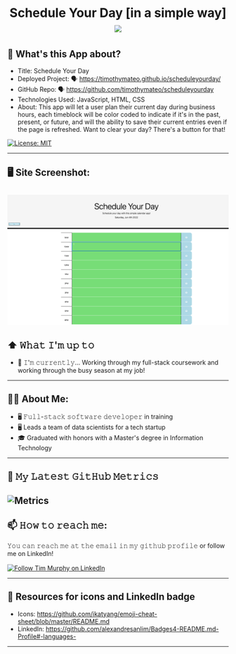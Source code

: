 
<div id="header" align="center" text-size= "24">
<h1>
  Schedule Your Day [in a simple way]
  <img src="https://media.giphy.com/media/4YCCY41GKzDuYeHnWW/giphy.gif" width="10px"/>
</h1>
</div>


## 🔔 What's this App about? 

- Title: Schedule Your Day
- Deployed Project: 🗣 https://timothymateo.github.io/scheduleyourday/
- GitHub Repo: 🗣 https://github.com/timothymateo/scheduleyourday
- Technologies Used: JavaScript, HTML, CSS
- About: This app will let a user plan their current day during business hours, each timeblock will be color coded to indicate if it's in the past, present, or future, and will the ability to save their current entries even if the page is refreshed. Want to clear your day? There's a button for that!

[![License: MIT](https://img.shields.io/badge/License-MIT-yellow.svg)](https://opensource.org/licenses/MIT)

---
## 🖥  Site Screenshot:

![This app will let a user plan their current day during business hours, each timeblock will be color coded to indicate if it's in the past, present, or future, and will the ability to save their current entries even if the page is refreshed. Want to clear your day? There's a button for that!](./sitepic/scheduleyourday.png)
---

## ⬆ 𝚆𝚑𝚊𝚝 𝙸'𝚖 𝚞𝚙 𝚝𝚘
- 🔨 𝙸'𝚖 𝚌𝚞𝚛𝚛𝚎𝚗𝚝𝚕𝚢...
Working through my full-stack coursework and working through the busy season at my job!
---
## 🧑‍💻 About Me:
- 🖥 𝙵𝚞𝚕𝚕-𝚜𝚝𝚊𝚌𝚔 𝚜𝚘𝚏𝚝𝚠𝚊𝚛𝚎 𝚍𝚎𝚟𝚎𝚕𝚘𝚙𝚎𝚛 in training
- 🖥 Leads a team of data scientists for a tech startup
- 🎓 Graduated with honors with a Master's degree in Information Technology
---
## 🔔 𝙼𝚢 𝙻𝚊𝚝𝚎𝚜𝚝 𝙶𝚒𝚝𝙷𝚞𝚋 𝙼𝚎𝚝𝚛𝚒𝚌𝚜
![Metrics](https://metrics.lecoq.io/timothymateo?template=classic&base.indepth=false&base.hireable=false&config.timezone=America%2FChicago)
---
## 📫 𝙷𝚘𝚠 𝚝𝚘 𝚛𝚎𝚊𝚌𝚑 𝚖𝚎:
𝚈𝚘𝚞 𝚌𝚊𝚗 𝚛𝚎𝚊𝚌𝚑 𝚖𝚎 𝚊𝚝 𝚝𝚑𝚎 𝚎𝚖𝚊𝚒𝚕 𝚒𝚗 𝚖𝚢 𝚐𝚒𝚝𝚑𝚞𝚋 𝚙𝚛𝚘𝚏𝚒𝚕𝚎 or follow me on LinkedIn!

[<img src= "https://img.shields.io/badge/LinkedIn-0077B5?style=for-the-badge&logo=linkedin&logoColor=white" height="40em" align="center" alt="Follow Tim Murphy on LinkedIn" title="Follow Tim Murphy on LinkedIn"/>](https://www.linkedin.com/in/timothy-murphy-63699613/)

---

## 🤙 Resources for icons and LinkedIn badge
- Icons: https://github.com/ikatyang/emoji-cheat-sheet/blob/master/README.md
- LinkedIn: https://github.com/alexandresanlim/Badges4-README.md-Profile#-languages-

---
